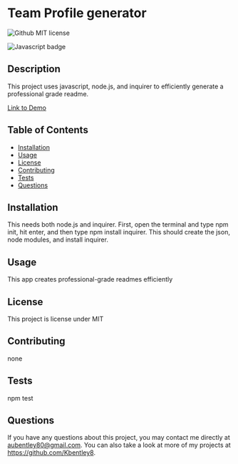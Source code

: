 # Team Profile generator
  
  ![Github MIT license](https://img.shields.io/badge/license-MIT-darkred)
  
   ![Javascript badge](https://img.shields.io/badge/Made%20with-JavaScript-1f425f.svg)
  ## Description 
  This project uses javascript, node.js, and inquirer to efficiently generate a professional grade readme.

  [Link to Demo](https://drive.google.com/file/d/1cpqH26eTFVUUy79PV7ieTkZsBCKlRQRY/view?usp=sharing)
  

  ## Table of Contents
  * [Installation](#installation)
  * [Usage](#usage)
  * [License](#license)
  * [Contributing](#contributing)
  * [Tests](#tests)
  * [Questions](#questions)
  
  ## Installation 
  This needs both node.js and inquirer. First, open the terminal and type npm init, hit enter, and then type npm install inquirer. This should create the json, node modules, and install inquirer. 
  ## Usage 
  This app creates professional-grade readmes efficiently
  ## License 
  This project is license under MIT
  ## Contributing 
  none
  ## Tests
  npm test
  ## Questions
  If you have any questions about this project, you may contact me directly at aubentley80@gmail.com. You can also take a look at more of my projects at https://github.com/Kbentley8.
